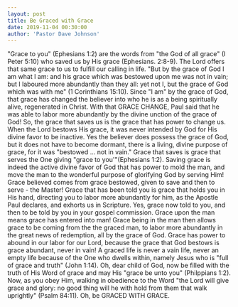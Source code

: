 ```yaml
---
layout: post
title: Be Graced with Grace
date: 2019-11-04 00:30:00
author: 'Pastor Dave Johnson'
---
```


"Grace to you" (Ephesians 1:2) are the words from "the God of all grace" (I Peter 5:10) who saved us by His grace (Ephesians. 2:8-9).  The Lord offers that same grace to us to fulfill our calling in life. "But by the grace of God I am what I am: and his grace which was bestowed upon me was not in vain; but I laboured more abundantly than they all: yet not I, but the grace of God which was with me" (1 Corinthians 15:10).  Since "I am" by the grace of God, that grace has changed the believer into who he is as a being spiritually alive, regenerated in Christ.  With that GRACE CHANGE, Paul said that he was able to labor more abundantly by the divine unction of the grace of God!  So, the grace that saves us is the grace that has power to change us.   When the Lord bestows His grace, it was never intended by God for His divine favor to be inactive.  Yes the believer does possess the grace of God, but it does not have to become dormant, there is a living, divine purpose of grace, for it was  "bestowed ... not in vain."  Grace that saves is grace that serves the One giving "grace to you'"(Ephesians 1:2).  Saving grace is indeed the active divine favor of God that has power to mold the man, and move the man to the wonderful purpose of glorifying God by serving Him!  Grace believed comes from grace bestowed, given to save and then to serve - the Master!  Grace that has been told you is grace that holds you in His hand, directing you to labor more abundantly for him, as the Apostle Paul declares, and exhorts us in Scripture.   Yes, grace now told to you, and then to be told by you in your gospel commission.  Grace upon the man means grace has entered into man!  Grace being in the man then allows grace to be coming from the the graced man, to labor more abundantly in the great news of redemption, all by the grace of God.  Grace has power to abound in our labor for our Lord, because the grace that God bestows is grace abundant, never in vain!  A graced life is never a vain life, never an empty life because of the One who dwells within, namely Jesus who is "full of grace and truth" (John 1:14).  Oh, dear child of God, now be filled with the truth of His Word of grace and may His "grace be unto you" (Philppians 1:2).  Now, as you obey Him, walking in obedience to the Word "the Lord will give grace and glory: no good thing will he with hold from them that walk uprightly" (Psalm 84:11).  Oh, be GRACED WITH GRACE.